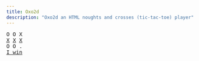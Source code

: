 ```yaml
---
title: Oxo2d 
description: "Oxo2d an HTML noughts and crosses (tic-tac-toe) player"
---
```


<pre class="oxo2d">
O O X
<u>X</u> <u>X</u> <u>X</u>
O O .
<a href="../">I win</a>
</pre>
